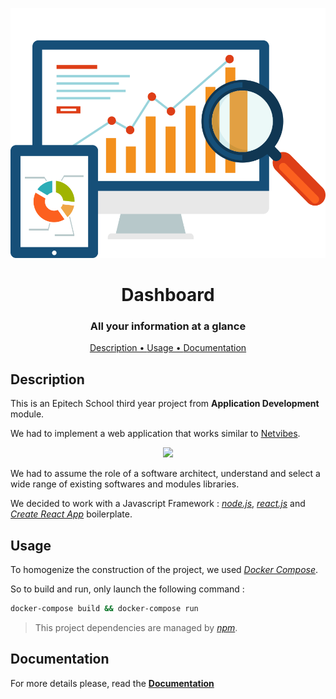 <p align="center">
    <img src="https://raw.githubusercontent.com/baylesa-dev/Dashboard/master/docs/assets/dashboard-icon.png" height=400>
    <h1 align="center">Dashboard</h1>
    <h3 align="center">All your information at a glance</h3>
</p>

<p align="center">
    <a href="#description">Description • </a>
    <a href="#usage">Usage • </a>
    <a href="#documentation">Documentation</a>
</p>

## Description

This is an Epitech School third year project from __Application Development__ module.

We had to implement a web application that works similar to [Netvibes](https://www.netvibes.com/en).

<p align="center">
    <img src="https://cdn.netvibes.com/sites/default/files/logoretina_netvibes_grey.png" height=50>
</p>

We had to assume the role of a software architect, understand and select a wide range of existing softwares and modules libraries.

We decided to work with a Javascript Framework : [_node.js_](https://nodejs.org/en/), [_react.js_](https://reactjs.org/) and [_Create React App_](https://facebook.github.io/create-react-app/) boilerplate.


## Usage

To homogenize the construction of the project, we used [_Docker Compose_](https://docs.docker.com/compose/).

So to build and run, only launch the following command :

```bash
docker-compose build && docker-compose run
```

> This project dependencies are managed by [_npm_](https://www.npmjs.com/).

## Documentation

For more details please, read the [__Documentation__]()
